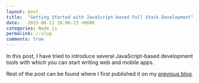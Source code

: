 ```yaml
---
layout: post
title:  "Getting Started with JavaScript-based Full Stack Development"
date:   2015-06-12 18:06:23 +0600
categories: Node.js
permalink: /:slug
comments: true
---
```

In this post, I have tried to introduce several JavaScript-based development tools with which you can start writing web and mobile apps.

Rest of the post can be found where I first published it on my [previous blog](https://tanzimsaqib.wordpress.com/2015/05/20/getting-started-with-javascript-based-full-stack-development/).